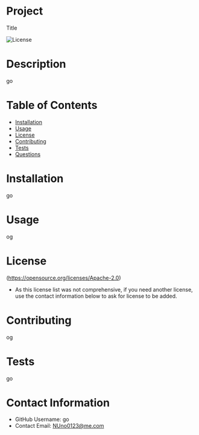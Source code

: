 
# Project 
Title

![License](https://img.shields.io/badge/License-Apache%202.0-blue.svg)

# Description
go 

# Table of Contents 
* [Installation](#-Installation)
* [Usage](#-Usage)
* [License](#-Installation)
* [Contributing](#-Contributing)
* [Tests](#-Tests)
* [Questions](#-Contact-Information)
    
# Installation
go
# Usage
og
# License
(https://opensource.org/licenses/Apache-2.0)
* As this license list was not comprehensive, if you need another license, use the contact information below to ask for license to be added. 
# Contributing 
og
# Tests
go
# Contact Information 
* GitHub Username: go
* Contact Email: NUno0123@me.com
